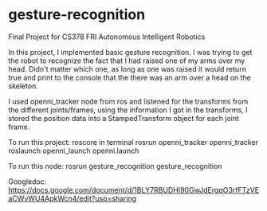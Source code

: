 # gesture-recognition
Final Project for CS378 FRI Autonomous Intelligent Robotics 

In this project, I implemented basic gesture recognition. I was trying to get the robot to recognize the fact that I had raised one of my arms over my head. Didn't matter which one, as long as one was raised it would return true and print to the console that the there was an arm over a head on the skeleton.

I used openni_tracker node from ros and listened for the transforms from the different joints/frames, using the information I got in the transforms, I stored the position data into a StampedTransform object for each joint frame. 


To run this project: 
roscore in terminal
rosrun openni_tracker openni_tracker
roslaunch openni_launch openni.launch 

To run this node: 
rosrun gesture_recognition gesture_recognition

Googledoc: 
https://docs.google.com/document/d/1BLY7RBUDHI90GwJdErgqO3rfFTzVEaCWvWU4ApkWcn4/edit?usp=sharing

